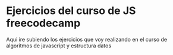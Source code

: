 <h1>Ejercicios del curso de JS freecodecamp</h1>
<p>Aqui ire subiendo los ejercicios que voy realizando en el curso de algoritmos de javascript y estructura datos</p>
